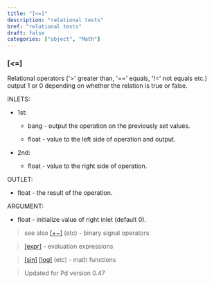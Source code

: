 ```yaml
---
title: "[<=]"
description: "relational tests"
bref: "relational tests"
draft: false
categories: ["object", "Math"]
---
```


### [<=]

Relational operators ('>' greater than, '==' equals, '!=' not equals etc.) output 1 or 0 depending on whether the relation is true or false.

INLETS:

- 1st:

  - bang - output the operation on the previously set values.

  - float - value to the left side of operation and output.

- 2nd:

  - float - value to the right side of operation.

OUTLET:

- float - the result of the operation.

ARGUMENT:

- float - initialize value of right inlet (default 0).

> see also [[+~]](../#) (etc) - binary signal operators

> [[expr]](../expr-family) - evaluation expressions

> [[sin]](../#) [[log]](../#) (etc) - math functions

> Updated for Pd version 0.47
 
